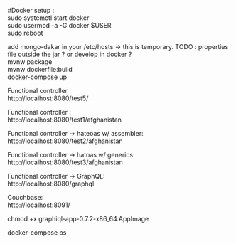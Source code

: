 #Docker setup :  
sudo systemctl start docker  
sudo usermod -a -G docker $USER  
sudo reboot  

add mongo-dakar in your /etc/hosts -> this is temporary. TODO : properties file outside the jar ? or develop in docker ?  
mvnw package  
mvnw dockerfile:build  
docker-compose up  


Functional controller   
http://localhost:8080/test5/  

Functional controller :  
http://localhost:8080/test1/afghanistan

Functional controller -> hateoas w/ assembler:  
http://localhost:8080/test2/afghanistan

Functional controller -> hatoas w/ generics:  
http://localhost:8080/test3/afghanistan

Functional controller -> GraphQL:  
http://localhost:8080/graphql

Couchbase:  
http://localhost:8091/  

chmod +x graphiql-app-0.7.2-x86_64.AppImage


docker-compose ps

